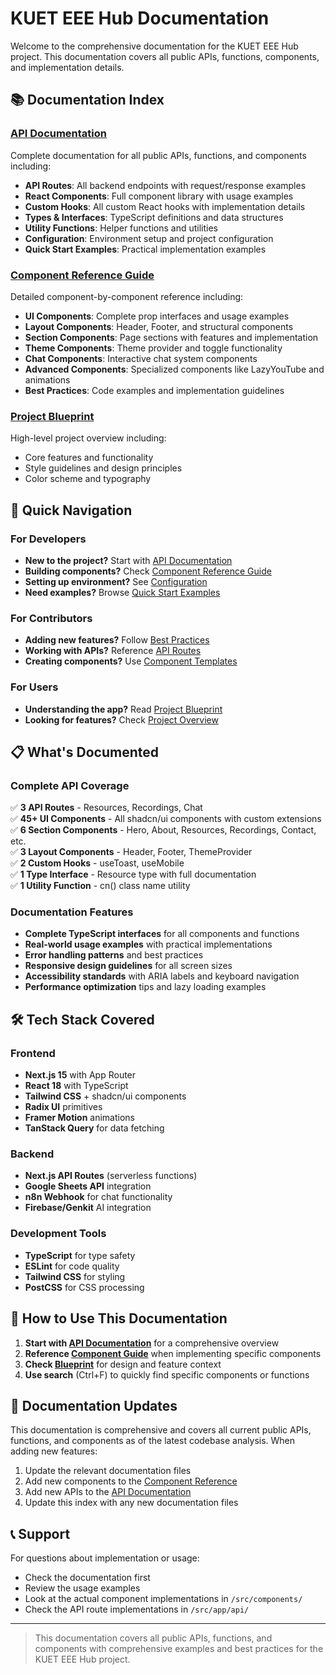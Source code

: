 # KUET EEE Hub Documentation

Welcome to the comprehensive documentation for the KUET EEE Hub project. This documentation covers all public APIs, functions, components, and implementation details.

## 📚 Documentation Index

### [API Documentation](./api-documentation.md)
Complete documentation for all public APIs, functions, and components including:
- **API Routes**: All backend endpoints with request/response examples
- **React Components**: Full component library with usage examples
- **Custom Hooks**: All custom React hooks with implementation details
- **Types & Interfaces**: TypeScript definitions and data structures
- **Utility Functions**: Helper functions and utilities
- **Configuration**: Environment setup and project configuration
- **Quick Start Examples**: Practical implementation examples

### [Component Reference Guide](./component-reference.md)
Detailed component-by-component reference including:
- **UI Components**: Complete prop interfaces and usage examples
- **Layout Components**: Header, Footer, and structural components
- **Section Components**: Page sections with features and implementation
- **Theme Components**: Theme provider and toggle functionality
- **Chat Components**: Interactive chat system components
- **Advanced Components**: Specialized components like LazyYouTube and animations
- **Best Practices**: Code examples and implementation guidelines

### [Project Blueprint](./blueprint.md)
High-level project overview including:
- Core features and functionality
- Style guidelines and design principles
- Color scheme and typography

## 🚀 Quick Navigation

### For Developers
- **New to the project?** Start with [API Documentation](./api-documentation.md#project-overview)
- **Building components?** Check [Component Reference Guide](./component-reference.md)
- **Setting up environment?** See [Configuration](./api-documentation.md#configuration)
- **Need examples?** Browse [Quick Start Examples](./api-documentation.md#quick-start-examples)

### For Contributors
- **Adding new features?** Follow [Best Practices](./component-reference.md#best-practices)
- **Working with APIs?** Reference [API Routes](./api-documentation.md#api-routes)
- **Creating components?** Use [Component Templates](./api-documentation.md#quick-start-examples)

### For Users
- **Understanding the app?** Read [Project Blueprint](./blueprint.md)
- **Looking for features?** Check [Project Overview](./api-documentation.md#project-overview)

## 📋 What's Documented

### Complete API Coverage
✅ **3 API Routes** - Resources, Recordings, Chat  
✅ **45+ UI Components** - All shadcn/ui components with custom extensions  
✅ **6 Section Components** - Hero, About, Resources, Recordings, Contact, etc.  
✅ **3 Layout Components** - Header, Footer, ThemeProvider  
✅ **2 Custom Hooks** - useToast, useMobile  
✅ **1 Type Interface** - Resource type with full documentation  
✅ **1 Utility Function** - cn() class name utility  

### Documentation Features
- **Complete TypeScript interfaces** for all components and functions
- **Real-world usage examples** with practical implementations
- **Error handling patterns** and best practices
- **Responsive design guidelines** for all screen sizes
- **Accessibility standards** with ARIA labels and keyboard navigation
- **Performance optimization** tips and lazy loading examples

## 🛠 Tech Stack Covered

### Frontend
- **Next.js 15** with App Router
- **React 18** with TypeScript
- **Tailwind CSS** + shadcn/ui components
- **Radix UI** primitives
- **Framer Motion** animations
- **TanStack Query** for data fetching

### Backend
- **Next.js API Routes** (serverless functions)
- **Google Sheets API** integration
- **n8n Webhook** for chat functionality
- **Firebase/Genkit** AI integration

### Development Tools
- **TypeScript** for type safety
- **ESLint** for code quality
- **Tailwind CSS** for styling
- **PostCSS** for CSS processing

## 📖 How to Use This Documentation

1. **Start with [API Documentation](./api-documentation.md)** for a comprehensive overview
2. **Reference [Component Guide](./component-reference.md)** when implementing specific components
3. **Check [Blueprint](./blueprint.md)** for design and feature context
4. **Use search** (Ctrl+F) to quickly find specific components or functions

## 🔄 Documentation Updates

This documentation is comprehensive and covers all current public APIs, functions, and components as of the latest codebase analysis. When adding new features:

1. Update the relevant documentation files
2. Add new components to the [Component Reference](./component-reference.md)
3. Add new APIs to the [API Documentation](./api-documentation.md)
4. Update this index with any new documentation files

## 📞 Support

For questions about implementation or usage:
- Check the documentation first
- Review the usage examples
- Look at the actual component implementations in `/src/components/`
- Check the API route implementations in `/src/app/api/`

---

> This documentation covers all public APIs, functions, and components with comprehensive examples and best practices for the KUET EEE Hub project.
